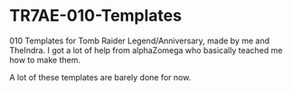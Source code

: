 # TR7AE-010-Templates
010 Templates for Tomb Raider Legend/Anniversary, made by me and TheIndra. I got a lot of help from alphaZomega who basically teached me how to make them.

A lot of these templates are barely done for now.

